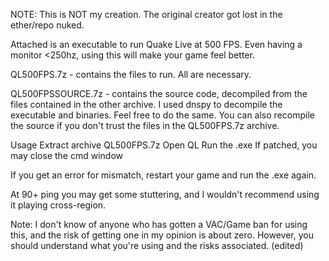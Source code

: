 NOTE: This is NOT my creation. The original creator got lost in the ether/repo nuked.

Attached is an executable to run Quake Live at 500 FPS. Even having a monitor <250hz, using this will make your game feel better.

QL500FPS.7z - contains the files to run. All are necessary.

QL500FPSSOURCE.7z - contains the source code, decompiled from the files contained in the other archive. I used dnspy to decompile the executable and binaries. Feel free to do the same. You can also recompile the source if you don't trust the files in the QL500FPS.7z archive.

Usage
Extract archive QL500FPS.7z
Open QL
Run the .exe
If patched, you may close the cmd window

If you get an error for mismatch, restart your game and run the .exe again.

At 90+ ping you may get some stuttering, and I wouldn't recommend using it playing cross-region.

Note: I don't know of anyone who has gotten a VAC/Game ban for using this, and the risk of getting one in my opinion is about zero. However, you should understand what you're using and the risks associated. (edited)
